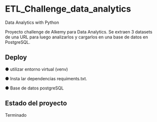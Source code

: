 # ETL_Challenge_data_analytics
Data Analytics with Python

Proyecto  challenge de Alkemy para Data Analytics. Se extraen 3 datasets de una URL para luego analizarlos y cargarlos en una base de datos en PostgreSQL.

## Deploy

● utilizar entorno virtual (venv)

● Insta lar dependencias requiments.txt.

● Base de datos postgreSQL

## Estado del proyecto
Terminado

